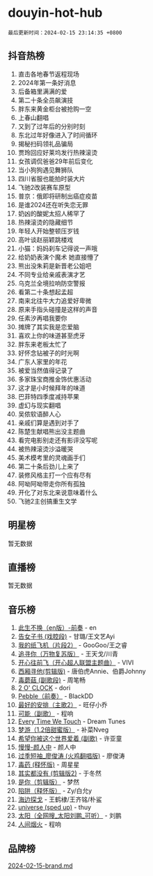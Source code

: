 # douyin-hot-hub

`最后更新时间：2024-02-15 23:14:35 +0800`

## 抖音热榜

1. 直击各地春节返程现场
1. 2024年第一条好消息
1. 后备箱里满满的爱
1. 第二十条全员飙演技
1. 胖东来黄金柜台被抢购一空
1. 上春山翻唱
1. 又到了过年后的分别时刻
1. 东北过年好像进入了时间循环
1. 揭秘扫码领礼品骗局
1. 贾玲回应好莱坞发行热辣滚烫
1. 女孩调侃爸爸29年前后变化
1. 当小狗狗遇见舞狮队
1. 四川省服也能拍时装大片
1. 飞驰2改装赛车原型
1. 普京：俄即将研制出癌症疫苗
1. 是谁2024还在听失恋无罪
1. 奶凶的酸妮太招人稀罕了
1. 热辣滚烫的隐藏细节
1. 年轻人开始整顿压岁钱
1. 高叶谈赵丽颖跳楼戏
1. 小猫：妈妈刹车记得说一声哦
1. 给奶奶表演个魔术 她直接懵了
1. 熊出没朱莉是新晋老公姐吧
1. 不同专业给亲戚表演才艺
1. 乌克兰全境拉响防空警报
1. 看第二十条想起孟超
1. 南来北往牛大力追爱好卑微
1. 原来手指头碰撞是这样的声音
1. 任素汐再唱我要你
1. 摊牌了其实我是恋爱脑
1. 喜欢上你的味道甚至虎牙
1. 胖东来老板太忙了
1. 好怀念钻被子的时光啊
1. 广东人家里的年花
1. 被爱当然值得记录了
1. 多家珠宝商推金饰优惠活动
1. 这才是小时候拜年的味道
1. 巴菲特四季度减持苹果
1. 虚幻与现实翻唱
1. 吴侬软语醉人心
1. 亲戚们算是遇到对手了
1. 陈楚生献唱熊出没主题曲
1. 看完电影别走还有影评没写呢
1. 被热辣滚烫沙溢暖哭
1. 美术模考里的灵魂画手们
1. 第二十条后劲儿上来了
1. 装修风格主打一个应有尽有
1. 阿呦阿呦带走你所有孤独
1. 开化了对东北来说意味着什么
1. 飞驰2主创搞重生文学

## 明星榜

暂无数据

## 直播榜

暂无数据

## 音乐榜

1. [此生不换（en版）-前奏](https://sf5-hl-cdn-tos.douyinstatic.com/obj/tos-cn-ve-2774/oMDvUGwhKrKYDEqXiMYEwxZqBWIJFA92CiLAO) - en
1. [告女子书 (戏腔段)](https://sf5-hl-cdn-tos.douyinstatic.com/obj/tos-cn-ve-2774/osCCzFxWgstBDi92ZfBB4ht7gQENBmQMAl0eI6) - 甘璐/王文艺Ayi
1. [我的纸飞机（片段2）](https://sf5-hl-cdn-tos.douyinstatic.com/obj/tos-cn-ve-2774/oM2ZrKcg2CD5AeRB2gkeXOFB1IxAGJdZPazYHf) - GooGoo/王之睿
1. [追寻你（万物复苏版）](https://sf5-hl-cdn-tos.douyinstatic.com/obj/tos-cn-ve-2774/oYeAZJsbjIDit9APmBg8u6uDUQnHmoCf3gbo74) - 王天戈/川青
1. [开心往前飞（开心超人联盟主题曲）](https://sf6-cdn-tos.douyinstatic.com/obj/tos-cn-ve-2774/9d8fb7c82cf1421fb93a9fe925275e0a) - VIVI
1. [西厢寻他(剪辑版)](https://sf3-cdn-tos.douyinstatic.com/obj/tos-cn-ve-2774/oUsAVfAQKlRNxEv5qxvIB8o5qmIWUcXbzJKJhw) - 唐伯虎Annie、伯爵Johnny
1. [毒蘑菇 (副歌段)](https://sf5-hl-cdn-tos.douyinstatic.com/obj/tos-cn-ve-2774/ocDEUsfdLjxnlFXtfogBCiQCEqYB7QZgZ8VViM) - 周笔畅
1. [2 O' CLOCK](https://sf6-cdn-tos.douyinstatic.com/obj/tos-cn-ve-2774/oIUBICeqlYQHTigCBOnCMlwBZJkgiBjt1oDfbg) - dori
1. [Pebble（前奏）](https://sf3-cdn-tos.douyinstatic.com/obj/tos-cn-ve-2774/5e6913036e674b34b92df6abd1361f00) - BlackDD
1. [最好的安排（主歌2）](https://sf6-cdn-tos.douyinstatic.com/obj/tos-cn-ve-2774/oMMZX1DuHpMwgoDztBmZswgQnbCeeANZxBHkFY) - 旺仔小乔
1. [可能（副歌）](https://sf5-hl-cdn-tos.douyinstatic.com/obj/tos-cn-ve-2774/cde1731888894259b333569393c2fb51) - 程响
1. [Every Time We Touch](https://sf5-hl-cdn-tos.douyinstatic.com/obj/tos-cn-ve-2774/ogN6lUKQeBBfEVhIOMikG1CcJjugxk1tztZyhP) - Dream Tunes
1. [梦游（1.2倍甜蜜版）](https://sf5-hl-cdn-tos.douyinstatic.com/obj/tos-cn-ve-2774/o4gyAUm8hwufoEABmwVIiQtHsFuGzAEEWtNMzo) - 补菜Nveg
1. [希望你被这个世界爱着 (副歌)](https://sf3-cdn-tos.douyinstatic.com/obj/tos-cn-ve-2774/oUHCmWQfZlE3QQBKBeD8rCFLpJzPgCpImhsxMt) - 许亚童
1. [慢慢-颜人中](https://sf5-hl-cdn-tos.douyinstatic.com/obj/tos-cn-ve-2774/ocjHNfBXdBxQNC8ZGAeoLMFTUgtBg8bkExunDC) - 颜人中
1. [过季短袖_廖俊涛 (火鸡翻唱版)](https://sf3-cdn-tos.douyinstatic.com/obj/tos-cn-ve-2774/ogQVJl0tRBKxQgZji7YClFEBrVDeHpPTWfCZbQ) - 廖俊涛
1. [毒药 (释怀版)](https://sf3-cdn-tos.douyinstatic.com/obj/tos-cn-ve-2774/oYILMEAzspdZBIzy4frJNB8ZHPHWAhiwowd4Ad) - 周星星
1. [其实都没有 (剪辑版2)](https://sf5-hl-cdn-tos.douyinstatic.com/obj/tos-cn-ve-2774/oEBNQenHZtBhxYjGgUDQk0BCHTigQafgFlbQ7k) - 于冬然
1. [是你（剪辑版）](https://sf6-cdn-tos.douyinstatic.com/obj/tos-cn-ve-2774/46019dae783c4c969944217fe1cfafc4) - 梦然
1. [陷阱（释怀版）](https://sf5-hl-cdn-tos.douyinstatic.com/obj/tos-cn-ve-2774/oE8C21LeZrzKLDFfQYgMzx4GAIHageG5IzayY7) - Zy/白允y
1. [海边探戈](https://sf5-hl-cdn-tos.douyinstatic.com/obj/tos-cn-ve-2774/os9gE0VQCGqt6VQkZDyBBYvfSDY0QFe3vVmubn) - 王鹤棣/王齐铭/朴鲨
1. [universe (sped up)](https://sf3-cdn-tos.douyinstatic.com/obj/tos-cn-ve-2774/oIQnurQLDCsdYeegkM4CKuVb23MZBXtX6QB8bv) - thuy
1. [太阳（全网搜_太阳刘鹏_可听）](https://sf5-hl-cdn-tos.douyinstatic.com/obj/tos-cn-ve-2774/ogWbyIQnlBFImVbeDocRdCIYtBHlbJXgfZMvgz) - 刘鹏
1. [人间烟火](https://sf5-hl-cdn-tos.douyinstatic.com/obj/tos-cn-ve-2774/947983139f35446684610238bba8e7a9) - 程响

## 品牌榜

[2024-02-15-brand.md](2024-02-15-brand.md)

